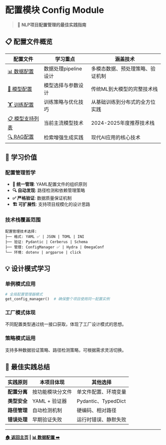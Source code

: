 # 配置模块 Config Module

> 🔧 **NLP项目配置管理的最佳实践指南**

## 📋 配置文件概览

| 配置文件 | 学习重点 | 涵盖技术 |
|---------|----------|----------|
| [📊 数据配置](code_docs/config/data_configs.md) | 数据处理pipeline设计 | 多模态数据、预处理策略、验证机制 |
| [🤖 模型配置](code_docs/config/model_configs.md) | 模型选择与参数设计 | 传统ML到大模型的完整技术栈 |
| [🏋️ 训练配置](code_docs/config/training_configs.md) | 训练策略与优化技巧 | 从基础训练到分布式的全方位实践 |
| [📋 模型支持列表](code_docs/config/supported_models.md) | 当前主流模型技术 | 2024-2025年度推荐技术栈 |
| [🔍 RAG配置](code_docs/config/rag_configs.md) | 检索增强生成实践 | 现代AI应用的核心技术 |

## 🎯 学习价值

### 配置管理哲学
- **📁 统一管理**: YAML配置文件的组织原则
- **🔍 自动发现**: 路径检测和依赖管理策略  
- **✅ 严格验证**: 数据质量保证机制
- **🏗️ 可扩展性**: 支持项目规模化的设计思路

### 技术栈覆盖范围
```
配置管理技术选择:
├── 格式: YAML ✅ | JSON | TOML | INI
├── 验证: Pydantic | Cerberus | Schema
├── 管理: ConfigManager ✅ | Hydra | OmegaConf
└── 环境: dotenv | argparse | click
```

## 💡 设计模式学习

### 单例模式应用
```python
# 全局配置管理器模式
get_config_manager()  # 确保整个项目使用同一配置实例
```

### 工厂模式体现
不同配置类型通过统一接口获取，体现了工厂设计模式的思想。

### 策略模式运用
支持多种数据验证策略、路径检测策略，可根据需求灵活切换。

## 🚀 最佳实践总结

| 实践原则 | 本项目体现 | 其他选择 |
|---------|------------|----------|
| **配置分离** | 按功能模块分文件 | 单文件配置、环境变量 |
| **类型安全** | YAML + 验证器 | Pydantic、TypedDict |
| **路径管理** | 自动检测机制 | 硬编码、相对路径 |
| **错误处理** | 早期验证失败 | 运行时错误、静默失败 |

---

**[🏠 返回主页](code_docs/) | [📊 数据配置 ➡️](code_docs/config/data_configs.md)**
